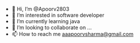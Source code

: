 - 👋 Hi, I’m @Apoorv2803
- 👀 I’m interested in software developer
- 🌱 I’m currently learning java
- 💞️ I’m looking to collaborate on ...
- 📫 How to reach me aaapoorvsharma@gmail.com
<!---
Apoorv2803/Apoorv2803 is a ✨ special ✨ repository because its `README.md` (this file) appears on your GitHub profile.
You can click the Preview link to take a look at your changes.
--->
